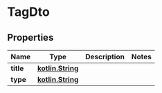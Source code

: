 # TagDto

## Properties
Name | Type | Description | Notes
------------ | ------------- | ------------- | -------------
**title** | [**kotlin.String**](.md) |  | 
**type** | [**kotlin.String**](.md) |  | 
